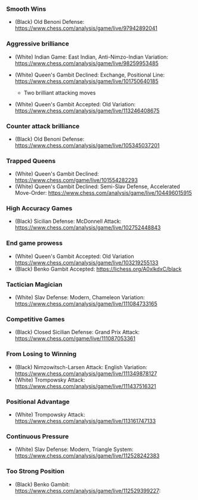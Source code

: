 ### Smooth Wins
- (Black) Old Benoni Defense: https://www.chess.com/analysis/game/live/97942892041

### Aggressive brilliance
- (White) Indian Game: East Indian, Anti-Nimzo-Indian Variation: https://www.chess.com/analysis/game/live/98259953485
- (White) Queen's Gambit Declined: Exchange, Positional Line: https://www.chess.com/analysis/game/live/101750640185
  - Two brilliant attacking moves
 
- (White) Queen's Gambit Accepted: Old Variation: https://www.chess.com/analysis/game/live/113246408675
 
### Counter attack brilliance
- (Black) Old Benoni Defense: https://www.chess.com/analysis/game/live/105345037201

### Trapped Queens
- (White) Queen's Gambit Declined: https://www.chess.com/game/live/101554282293
- (White) Queen's Gambit Declined: Semi-Slav Defense, Accelerated Move-Order: https://www.chess.com/analysis/game/live/104496015915

### High Accuracy Games
- (Black) Sicilian Defense: McDonnell Attack: https://www.chess.com/analysis/game/live/102752448843

### End game prowess
- (White) Queen's Gambit Accepted: Old Variation https://www.chess.com/analysis/game/live/103219255133
- (Black) Benko Gambit Accepted:  https://lichess.org/A0xlkdxC/black

### Tactician Magician
- (White) Slav Defense: Modern, Chameleon Variation: https://www.chess.com/analysis/game/live/111084733165

### Competitive Games
- (Black) Closed Sicilian Defense: Grand Prix Attack: https://www.chess.com/game/live/111087053361

### From Losing to Winning
- (Black) Nimzowitsch-Larsen Attack: English Variation: https://www.chess.com/analysis/game/live/111349878127
- (White) Trompowsky Attack: https://www.chess.com/analysis/game/live/111437516321

### Positional Advantage
- (White) Trompowsky Attack: https://www.chess.com/analysis/game/live/113161747133

### Continuous Pressure
- (White) Slav Defense: Modern, Triangle System: https://www.chess.com/analysis/game/live/112528242383

### Too Strong Position
- (Black) Benko Gambit: https://www.chess.com/analysis/game/live/112529399227: 
